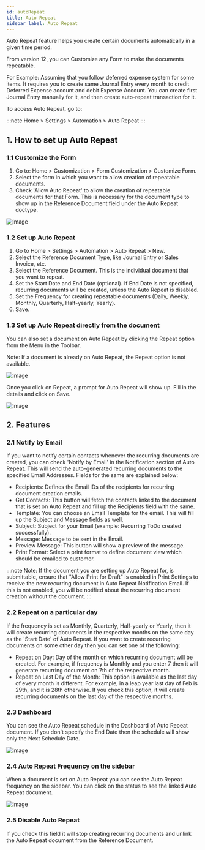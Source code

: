 ```yaml
---
id: autoRepeat
title: Auto Repeat
sidebar_label: Auto Repeat
---
```


Auto Repeat feature helps you create certain documents automatically in a given time period.

From version 12, you can Customize any Form to make the documents repeatable.

For Example: Assuming that you follow deferred expense system for some items. It requires you to create same Journal Entry every month to credit Deferred Expense account and debit Expense Account. You can create first Journal Entry manually for it, and then create auto-repeat transaction for it.

To access Auto Repeat, go to:

:::note
Home > Settings > Automation > Auto Repeat
:::

## 1. How to set up Auto Repeat

### 1.1 Customize the Form

1. Go to: Home > Customization > Form Customization > Customize Form.
1. Select the form in which you want to allow creation of repeatable documents.
1. Check 'Allow Auto Repeat' to allow the creation of repeatable documents for that Form. This is necessary for the document type to show up in the Reference Document field under the Auto Repeat doctype.

![image](images/image.jpg)

### 1.2 Set up Auto Repeat

1. Go to Home > Settings > Automation > Auto Repeat > New.
1. Select the Reference Document Type, like Journal Entry or Sales Invoice, etc.
1. Select the Reference Document. This is the individual document that you want to repeat.
1. Set the Start Date and End Date (optional). If End Date is not specified, recurring documents will be created, unless the Auto Repeat is disabled.
1. Set the Frequency for creating repeatable documents (Daily, Weekly, Monthly, Quarterly, Half-yearly, Yearly).
1. Save.

### 1.3 Set up Auto Repeat directly from the document

You can also set a document on Auto Repeat by clicking the Repeat option from the Menu in the Toolbar.

Note: If a document is already on Auto Repeat, the Repeat option is not available.

![image](images/image.jpg)

Once you click on Repeat, a prompt for Auto Repeat will show up. Fill in the details and click on Save.

![image](images/image.jpg)

## 2. Features

### 2.1 Notify by Email

If you want to notify certain contacts whenever the recurring documents are created, you can check 'Notify by Email' in the Notification section of Auto Repeat. This will send the auto-generated recurring documents to the specified Email Addresses. Fields for the same are explained below:

- Recipients: Defines the Email IDs of the recipients for recurring document creation emails.
- Get Contacts: This button will fetch the contacts linked to the document that is set on Auto Repeat and fill up the Recipients field with the same.
- Template: You can choose an Email Template for the email. This will fill up the Subject and Message fields as well.
- Subject: Subject for your Email (example: Recurring ToDo created successfully).
- Message: Message to be sent in the Email.
- Preview Message: This button will show a preview of the message.
- Print Format: Select a print format to define document view which should be emailed to customer.

:::note
Note: If the document you are setting up Auto Repeat for, is submittable, ensure that "Allow Print for Draft" is enabled in Print Settings to receive the new recurring document in Auto Repeat Notification Email. If this is not enabled, you will be notified about the recurring document creation without the document.
:::

### 2.2 Repeat on a particular day

If the frequency is set as Monthly, Quarterly, Half-yearly or Yearly, then it will create recurring documents in the respective months on the same day as the 'Start Date' of Auto Repeat. If you want to create recurring documents on some other day then you can set one of the following:

- Repeat on Day: Day of the month on which recurring document will be created. For example, if frequency is Monthly and you enter 7 then it will generate recurring document on 7th of the respective month.
- Repeat on Last Day of the Month: This option is available as the last day of every month is different. For example, in a leap year last day of Feb is 29th, and it is 28th otherwise. If you check this option, it will create recurring documents on the last day of the respective months.

### 2.3 Dashboard

You can see the Auto Repeat schedule in the Dashboard of Auto Repeat document. If you don't specify the End Date then the schedule will show only the Next Schedule Date.

![image](images/image.jpg)

### 2.4 Auto Repeat Frequency on the sidebar

When a document is set on Auto Repeat you can see the Auto Repeat frequency on the sidebar. You can click on the status to see the linked Auto Repeat document.

![image](images/image.jpg)

### 2.5 Disable Auto Repeat

If you check this field it will stop creating recurring documents and unlink the Auto Repeat document from the Reference Document.
